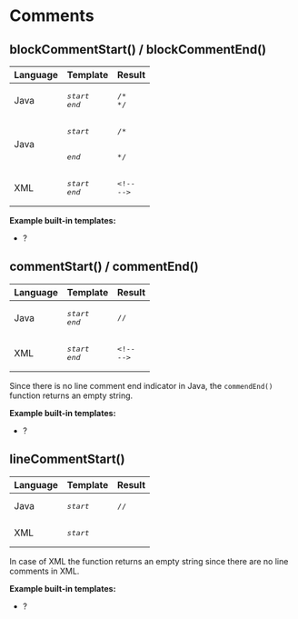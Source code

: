 # Comments

## blockCommentStart() / blockCommentEnd()

| Language | Template | Result |
|---|---|---|
| Java | <pre>$start$<br>$end$</pre> | <pre>/\*<br>*/</pre> |
| Java | <pre>$start$<br><br><br>$end$</pre> | <pre>/\*<br><br><br>*/</pre> |
| XML | <pre>$start$<br>$end$</pre> | <pre>\<!--<br>--></pre> |

**Example built-in templates:**
- ?

## commentStart() / commentEnd()

| Language | Template | Result |
|---|---|---|
| Java | <pre>$start$<br>$end$</pre> | <pre>//<br></pre> |
| XML | <pre>$start$<br>$end$</pre> | <pre>\<!--<br>--></pre> |

Since there is no line comment end indicator in Java, the `commendEnd()` function returns an empty string.

**Example built-in templates:**
- ?

## lineCommentStart()

| Language | Template | Result |
|---|---|---|
| Java | <pre>$start$</pre> | <pre>//<br></pre> |
| XML | <pre>$start$</pre> | <pre></pre> |

In case of XML the function returns an empty string since there are no line comments in XML.

**Example built-in templates:**
- ?
